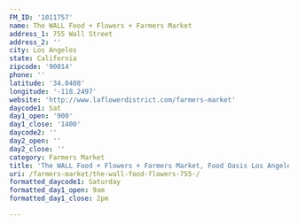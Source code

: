 ```yaml
---
FM_ID: '1011757'
name: The WALL Food + Flowers + Farmers Market
address_1: 755 Wall Street
address_2: ''
city: Los Angeles
state: California
zipcode: '90014'
phone: ''
latitude: '34.0408'
longitude: '-118.2497'
website: 'http://www.laflowerdistrict.com/farmers-market'
daycode1: Sat
day1_open: '900'
day1_close: '1400'
daycode2: ''
day2_open: ''
day2_close: ''
category: Farmers Market
title: 'The WALL Food + Flowers + Farmers Market, Food Oasis Los Angeles'
uri: /farmers-market/the-wall-food-flowers-755-/
formatted_daycode1: Saturday
formatted_day1_open: 9am
formatted_day1_close: 2pm

---
```

